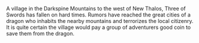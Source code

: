 A village in the Darkspine Mountains to the west of New Thalos, Three of Swords has fallen on hard times. Rumors have reached the great cities of a dragon who inhabits the nearby mountains and terrorizes the local citizenry. It is quite certain the village would pay a group of adventurers good coin to save them from the dragon.
